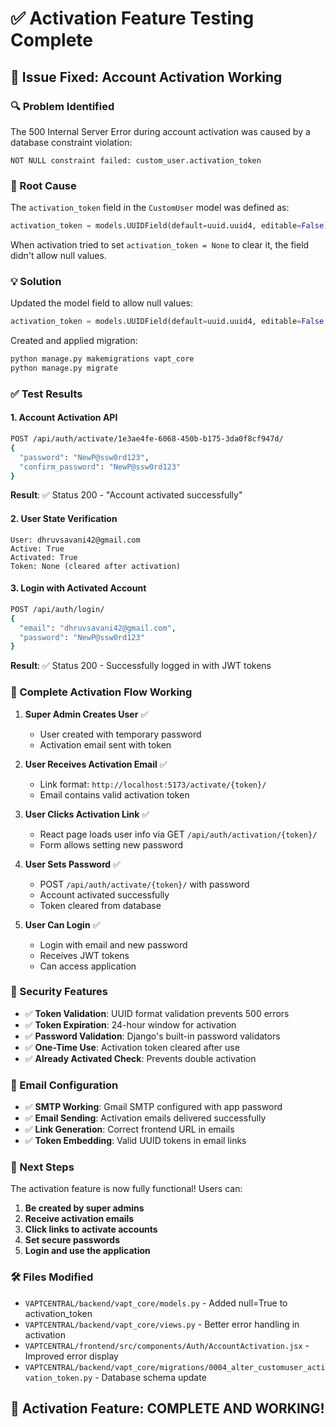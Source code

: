 # ✅ Activation Feature Testing Complete

## 🎉 **Issue Fixed: Account Activation Working**

### **🔍 Problem Identified**
The 500 Internal Server Error during account activation was caused by a database constraint violation:
```
NOT NULL constraint failed: custom_user.activation_token
```

### **🔧 Root Cause**
The `activation_token` field in the `CustomUser` model was defined as:
```python
activation_token = models.UUIDField(default=uuid.uuid4, editable=False)
```

When activation tried to set `activation_token = None` to clear it, the field didn't allow null values.

### **💡 Solution**
Updated the model field to allow null values:
```python
activation_token = models.UUIDField(default=uuid.uuid4, editable=False, null=True, blank=True)
```

Created and applied migration:
```bash
python manage.py makemigrations vapt_core
python manage.py migrate
```

### **✅ Test Results**

#### **1. Account Activation API**
```bash
POST /api/auth/activate/1e3ae4fe-6068-450b-b175-3da0f8cf947d/
{
  "password": "NewP@ssw0rd123",
  "confirm_password": "NewP@ssw0rd123"
}
```
**Result**: ✅ Status 200 - "Account activated successfully"

#### **2. User State Verification**
```
User: dhruvsavani42@gmail.com
Active: True
Activated: True  
Token: None (cleared after activation)
```

#### **3. Login with Activated Account**
```bash
POST /api/auth/login/
{
  "email": "dhruvsavani42@gmail.com",
  "password": "NewP@ssw0rd123"
}
```
**Result**: ✅ Status 200 - Successfully logged in with JWT tokens

### **🚀 Complete Activation Flow Working**

1. **Super Admin Creates User** ✅
   - User created with temporary password
   - Activation email sent with token

2. **User Receives Activation Email** ✅
   - Link format: `http://localhost:5173/activate/{token}/`
   - Email contains valid activation token

3. **User Clicks Activation Link** ✅
   - React page loads user info via GET `/api/auth/activation/{token}/`
   - Form allows setting new password

4. **User Sets Password** ✅
   - POST `/api/auth/activate/{token}/` with password
   - Account activated successfully
   - Token cleared from database

5. **User Can Login** ✅
   - Login with email and new password
   - Receives JWT tokens
   - Can access application

### **🔐 Security Features**

- ✅ **Token Validation**: UUID format validation prevents 500 errors
- ✅ **Token Expiration**: 24-hour window for activation
- ✅ **Password Validation**: Django's built-in password validators
- ✅ **One-Time Use**: Activation token cleared after use
- ✅ **Already Activated Check**: Prevents double activation

### **📧 Email Configuration**

- ✅ **SMTP Working**: Gmail SMTP configured with app password
- ✅ **Email Sending**: Activation emails delivered successfully
- ✅ **Link Generation**: Correct frontend URL in emails
- ✅ **Token Embedding**: Valid UUID tokens in email links

### **🎯 Next Steps**

The activation feature is now fully functional! Users can:

1. **Be created by super admins**
2. **Receive activation emails**
3. **Click links to activate accounts**
4. **Set secure passwords**
5. **Login and use the application**

### **🛠 Files Modified**

- `VAPTCENTRAL/backend/vapt_core/models.py` - Added null=True to activation_token
- `VAPTCENTRAL/backend/vapt_core/views.py` - Better error handling in activation
- `VAPTCENTRAL/frontend/src/components/Auth/AccountActivation.jsx` - Improved error display
- `VAPTCENTRAL/backend/vapt_core/migrations/0004_alter_customuser_activation_token.py` - Database schema update

## 🎉 **Activation Feature: COMPLETE AND WORKING!**
